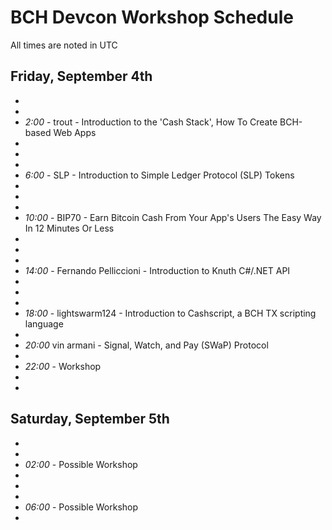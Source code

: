 # BCH Devcon Workshop Schedule

All times are noted in UTC

## Friday, September 4th

*
*
* _2:00_ - trout - Introduction to the 'Cash Stack', How To Create BCH-based Web Apps
* 
*
*
* _6:00_ - SLP - Introduction to Simple Ledger Protocol (SLP) Tokens
* 
*
*
* _10:00_ - BIP70 - Earn Bitcoin Cash From Your App's Users The Easy Way In 12 Minutes Or Less
* 
*
*
* _14:00_ - Fernando Pelliccioni - Introduction to Knuth C#/.NET API
* 
*
*
* _18:00_ - lightswarm124 - Introduction to Cashscript, a BCH TX scripting language
* 
* _20:00_ vin armani - Signal, Watch, and Pay (SWaP) Protocol
*
* _22:00_ - Workshop
* 
*

## Saturday, September 5th

*
*
* _02:00_ - Possible Workshop
*
*
*
* _06:00_ - Possible Workshop
* 
